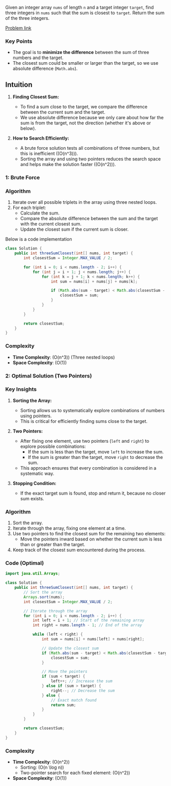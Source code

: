 
Given an integer array `nums` of length `n` and a target integer `target`, find three integers in `nums` such that the sum is closest to `target`. Return the sum of the three integers.

[Problem link](https://leetcode.com/problems/3sum-closest)

### Key Points
- The goal is to **minimize the difference** between the sum of three numbers and the target.
- The closest sum could be smaller or larger than the target, so we use absolute difference (`Math.abs`).


## Intuition

1. **Finding Closest Sum:**
   - To find a sum close to the target, we compare the difference between the current sum and the target.
   - We use absolute difference because we only care about how far the sum is from the target, not the direction (whether it's above or below).

2. **How to Search Efficiently:**
   - A brute force solution tests all combinations of three numbers, but this is inefficient (\(O(n^3)\)).
   - Sorting the array and using two pointers reduces the search space and helps make the solution faster (\(O(n^2)\)).


### 1: Brute Force

### Algorithm
1. Iterate over all possible triplets in the array using three nested loops.
2. For each triplet:
   - Calculate the sum.
   - Compare the absolute difference between the sum and the target with the current closest sum.
   - Update the closest sum if the current sum is closer.

Below is a code implementation
```java
class Solution {
    public int threeSumClosest(int[] nums, int target) {
        int closestSum = Integer.MAX_VALUE / 2;

        for (int i = 0; i < nums.length - 2; i++) {
            for (int j = i + 1; j < nums.length; j++) {
                for (int k = j + 1; k < nums.length; k++) {
                    int sum = nums[i] + nums[j] + nums[k];

                    if (Math.abs(sum - target) < Math.abs(closestSum - target)) {
                        closestSum = sum;
                    }
                }
            }
        }

        return closestSum;
    }
}
```

### Complexity
- **Time Complexity**: \(O(n^3)\) (Three nested loops)
- **Space Complexity**: \(O(1)\)


### 2: Optimal Solution (Two Pointers)

### Key Insights
1. **Sorting the Array:**
   - Sorting allows us to systematically explore combinations of numbers using pointers.
   - This is critical for efficiently finding sums close to the target.

2. **Two Pointers:**
   - After fixing one element, use two pointers (`left` and `right`) to explore possible combinations:
     - If the sum is less than the target, move `left` to increase the sum.
     - If the sum is greater than the target, move `right` to decrease the sum.
   - This approach ensures that every combination is considered in a systematic way.

3. **Stopping Condition:**
   - If the exact target sum is found, stop and return it, because no closer sum exists.


### Algorithm
1. Sort the array.
2. Iterate through the array, fixing one element at a time.
3. Use two pointers to find the closest sum for the remaining two elements:
   - Move the pointers inward based on whether the current sum is less than or greater than the target.
4. Keep track of the closest sum encountered during the process.

### Code (Optimal)
```java
import java.util.Arrays;

class Solution {
    public int threeSumClosest(int[] nums, int target) {
        // Sort the array
        Arrays.sort(nums);
        int closestSum = Integer.MAX_VALUE / 2;

        // Iterate through the array
        for (int i = 0; i < nums.length - 2; i++) {
            int left = i + 1; // Start of the remaining array
            int right = nums.length - 1; // End of the array

            while (left < right) {
                int sum = nums[i] + nums[left] + nums[right];

                // Update the closest sum
                if (Math.abs(sum - target) < Math.abs(closestSum - target)) {
                    closestSum = sum;
                }

                // Move the pointers
                if (sum < target) {
                    left++; // Increase the sum
                } else if (sum > target) {
                    right--; // Decrease the sum
                } else {
                    // Exact match found
                    return sum;
                }
            }
        }

        return closestSum;
    }
}
```

### Complexity
- **Time Complexity**: \(O(n^2)\)
  - Sorting: \(O(n \log n)\)
  - Two-pointer search for each fixed element: \(O(n^2)\)
- **Space Complexity**: \(O(1)\)

